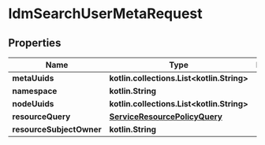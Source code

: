 
# IdmSearchUserMetaRequest

## Properties
| Name | Type | Description | Notes |
| ------------ | ------------- | ------------- | ------------- |
| **metaUuids** | **kotlin.collections.List&lt;kotlin.String&gt;** |  |  [optional] |
| **namespace** | **kotlin.String** |  |  [optional] |
| **nodeUuids** | **kotlin.collections.List&lt;kotlin.String&gt;** |  |  [optional] |
| **resourceQuery** | [**ServiceResourcePolicyQuery**](ServiceResourcePolicyQuery.md) |  |  [optional] |
| **resourceSubjectOwner** | **kotlin.String** |  |  [optional] |
